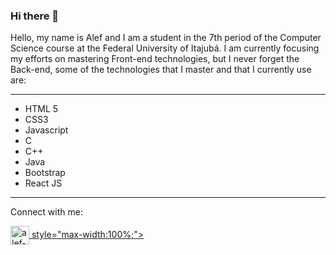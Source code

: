 ### Hi there 👋

Hello, my name is Alef and I am a student in the 7th period of the Computer Science course at the Federal University of Itajubá.
I am currently focusing my efforts on mastering Front-end technologies, but I never forget the Back-end, some of the technologies that I master and that I currently use are:

---
+ HTML 5
+ CSS3
+ Javascript
+ C
+ C++
+ Java
+ Bootstrap
+ React JS

---
Connect with me:

<a href="https://www.linkedin.com/in/alef-paula-aa98041ba/" target="_blank">
  <img align="center" alt="alef-linkedin" height="30" widht="40" src="https://cdn.jsdelivr.net/npm/simple-icons@3.0.1/icons/linkedin.svg">
 style="max-width:100%;">                      
</a>

